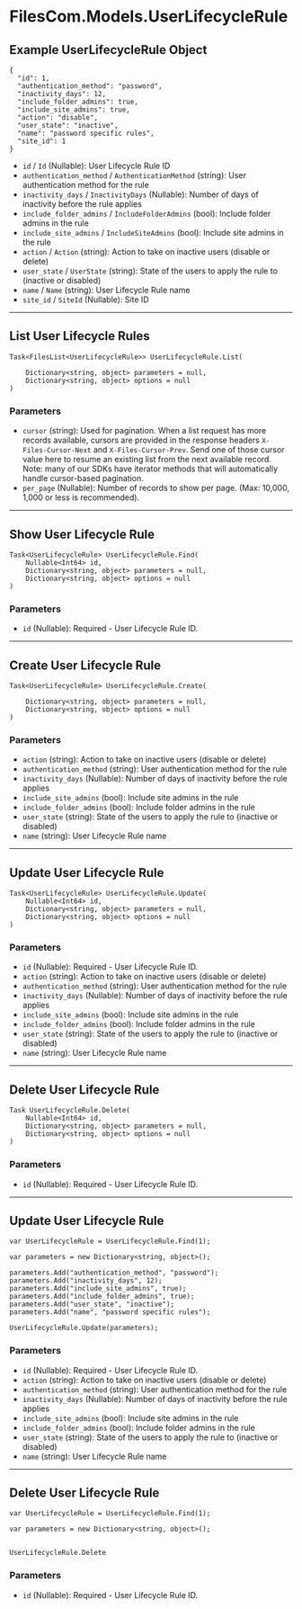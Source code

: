# FilesCom.Models.UserLifecycleRule

## Example UserLifecycleRule Object

```
{
  "id": 1,
  "authentication_method": "password",
  "inactivity_days": 12,
  "include_folder_admins": true,
  "include_site_admins": true,
  "action": "disable",
  "user_state": "inactive",
  "name": "password specific rules",
  "site_id": 1
}
```

* `id` / `Id`  (Nullable<Int64>): User Lifecycle Rule ID
* `authentication_method` / `AuthenticationMethod`  (string): User authentication method for the rule
* `inactivity_days` / `InactivityDays`  (Nullable<Int64>): Number of days of inactivity before the rule applies
* `include_folder_admins` / `IncludeFolderAdmins`  (bool): Include folder admins in the rule
* `include_site_admins` / `IncludeSiteAdmins`  (bool): Include site admins in the rule
* `action` / `Action`  (string): Action to take on inactive users (disable or delete)
* `user_state` / `UserState`  (string): State of the users to apply the rule to (inactive or disabled)
* `name` / `Name`  (string): User Lifecycle Rule name
* `site_id` / `SiteId`  (Nullable<Int64>): Site ID


---

## List User Lifecycle Rules

```
Task<FilesList<UserLifecycleRule>> UserLifecycleRule.List(
    
    Dictionary<string, object> parameters = null,
    Dictionary<string, object> options = null
)
```

### Parameters

* `cursor` (string): Used for pagination.  When a list request has more records available, cursors are provided in the response headers `X-Files-Cursor-Next` and `X-Files-Cursor-Prev`.  Send one of those cursor value here to resume an existing list from the next available record.  Note: many of our SDKs have iterator methods that will automatically handle cursor-based pagination.
* `per_page` (Nullable<Int64>): Number of records to show per page.  (Max: 10,000, 1,000 or less is recommended).


---

## Show User Lifecycle Rule

```
Task<UserLifecycleRule> UserLifecycleRule.Find(
    Nullable<Int64> id, 
    Dictionary<string, object> parameters = null,
    Dictionary<string, object> options = null
)
```

### Parameters

* `id` (Nullable<Int64>): Required - User Lifecycle Rule ID.


---

## Create User Lifecycle Rule

```
Task<UserLifecycleRule> UserLifecycleRule.Create(
    
    Dictionary<string, object> parameters = null,
    Dictionary<string, object> options = null
)
```

### Parameters

* `action` (string): Action to take on inactive users (disable or delete)
* `authentication_method` (string): User authentication method for the rule
* `inactivity_days` (Nullable<Int64>): Number of days of inactivity before the rule applies
* `include_site_admins` (bool): Include site admins in the rule
* `include_folder_admins` (bool): Include folder admins in the rule
* `user_state` (string): State of the users to apply the rule to (inactive or disabled)
* `name` (string): User Lifecycle Rule name


---

## Update User Lifecycle Rule

```
Task<UserLifecycleRule> UserLifecycleRule.Update(
    Nullable<Int64> id, 
    Dictionary<string, object> parameters = null,
    Dictionary<string, object> options = null
)
```

### Parameters

* `id` (Nullable<Int64>): Required - User Lifecycle Rule ID.
* `action` (string): Action to take on inactive users (disable or delete)
* `authentication_method` (string): User authentication method for the rule
* `inactivity_days` (Nullable<Int64>): Number of days of inactivity before the rule applies
* `include_site_admins` (bool): Include site admins in the rule
* `include_folder_admins` (bool): Include folder admins in the rule
* `user_state` (string): State of the users to apply the rule to (inactive or disabled)
* `name` (string): User Lifecycle Rule name


---

## Delete User Lifecycle Rule

```
Task UserLifecycleRule.Delete(
    Nullable<Int64> id, 
    Dictionary<string, object> parameters = null,
    Dictionary<string, object> options = null
)
```

### Parameters

* `id` (Nullable<Int64>): Required - User Lifecycle Rule ID.


---

## Update User Lifecycle Rule

```
var UserLifecycleRule = UserLifecycleRule.Find(1);

var parameters = new Dictionary<string, object>();

parameters.Add("authentication_method", "password");
parameters.Add("inactivity_days", 12);
parameters.Add("include_site_admins", true);
parameters.Add("include_folder_admins", true);
parameters.Add("user_state", "inactive");
parameters.Add("name", "password specific rules");

UserLifecycleRule.Update(parameters);
```

### Parameters

* `id` (Nullable<Int64>): Required - User Lifecycle Rule ID.
* `action` (string): Action to take on inactive users (disable or delete)
* `authentication_method` (string): User authentication method for the rule
* `inactivity_days` (Nullable<Int64>): Number of days of inactivity before the rule applies
* `include_site_admins` (bool): Include site admins in the rule
* `include_folder_admins` (bool): Include folder admins in the rule
* `user_state` (string): State of the users to apply the rule to (inactive or disabled)
* `name` (string): User Lifecycle Rule name


---

## Delete User Lifecycle Rule

```
var UserLifecycleRule = UserLifecycleRule.Find(1);

var parameters = new Dictionary<string, object>();


UserLifecycleRule.Delete
```

### Parameters

* `id` (Nullable<Int64>): Required - User Lifecycle Rule ID.
